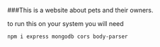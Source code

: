 ###This is a website about pets and their owners.

to run this on your system you will need 

```npm i express mongodb cors body-parser```
